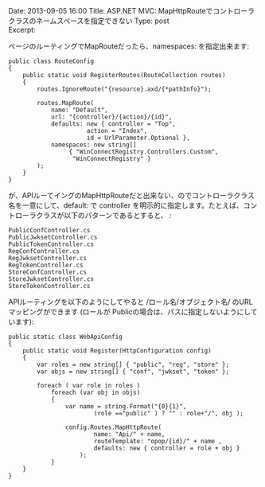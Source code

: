 Date: 2013-09-05  16:00
Title: ASP.NET MVC: MapHttpRouteでコントローラクラスのネームスペースを指定できない
Type: post  
Excerpt:   


ページのルーティングでMapRouteだったら、namespaces: を指定出来ます:

    public class RouteConfig
    {
        public static void RegisterRoutes(RouteCollection routes)
        {
            routes.IgnoreRoute("{resource}.axd/{*pathInfo}");

            routes.MapRoute(
                name: "Default",
                url: "{controller}/{action}/{id}",
                defaults: new { controller = "Top", 
                          action = "Index",
                          id = UrlParameter.Optional },
                namespaces: new string[] 
                     { "WinConnectRegistry.Controllers.Custom",
                      "WinConnectRegistry" }
            );
        }
    }

が、APIルーてイングのMapHttpRouteだと出来ない、のでコントローラクラス名を一意にして、default: で controller を明示的に指定します。たとえば、コントローラクラスが以下のパターンであるとすると、 :


    PublicConfController.cs
    PublicJwksetController.cs
    PublicTokenController.cs
    RegConfController.cs
    RegJwksetController.cs
    RegTokenController.cs
    StoreConfController.cs
    StoreJwksetController.cs
    StoreTokenController.cs

APIルーティングを以下のようにしてやると /ロール名/オブジェクト名/ のURLマッピングができます (ロールが Publicの場合は、パスに指定しないようにしています):

    public static class WebApiConfig
    {
        public static void Register(HttpConfiguration config)
        {
            var roles = new string[] { "public", "reg", "store" };
            var objs = new string[] { "conf", "jwkset", "token" };

            foreach ( var role in roles )
                foreach (var obj in objs)
                {
                    var name = string.Format("{0}{1}",
                            (role =="public" ) ? "" : role+"/", obj );

                    config.Routes.MapHttpRoute(
                            name: "Api/" + name,
                            routeTemplate: "opop/{id}/" + name ,
                            defaults: new { controller = role + obj }
                        );
                }
        }
    }


